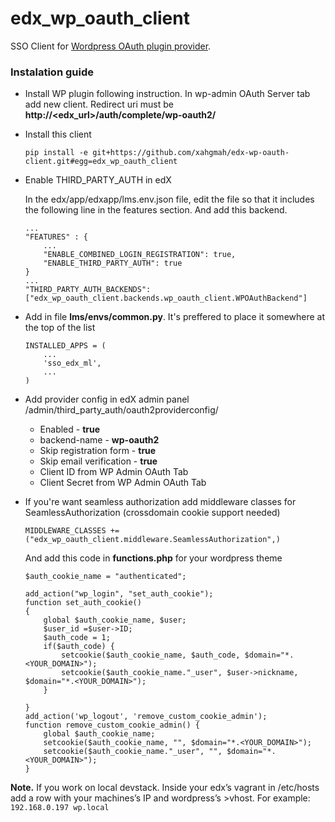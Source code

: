 # edx_wp_oauth_client
SSO Client for [Wordpress OAuth plugin provider][wp_oauth_provider].
### Instalation guide
 - Install  WP plugin following instruction. In wp-admin OAuth Server tab add new client.
Redirect uri must be **http://<edx_url>/auth/complete/wp-oauth2/**

 - Install this client
   ```
   pip install -e git+https://github.com/xahgmah/edx-wp-oauth-client.git#egg=edx_wp_oauth_client
   ```

 - Enable THIRD_PARTY_AUTH in edX
 
    In the edx/app/edxapp/lms.env.json file, edit the file so that it includes the following line in the features section.       And add  this backend.
    ```
    ...
    "FEATURES" : {
        ...
        "ENABLE_COMBINED_LOGIN_REGISTRATION": true,
        "ENABLE_THIRD_PARTY_AUTH": true
    }
    ...
    "THIRD_PARTY_AUTH_BACKENDS":["edx_wp_oauth_client.backends.wp_oauth_client.WPOAuthBackend"]
    ```
   
 - Add in file **lms/envs/common.py**. It's preffered to place it somewhere at the top of the list
    ```
    INSTALLED_APPS = (
        ...
        'sso_edx_ml',
        ...
    )
    ```
    
 - Add provider config in edX admin panel /admin/third_party_auth/oauth2providerconfig/
   - Enabled - **true**
   - backend-name - **wp-oauth2**
   - Skip registration form - **true**
   - Skip email verification - **true**
   - Client ID from WP Admin OAuth Tab
   - Client Secret from WP Admin OAuth Tab
    
 - If you're want seamless authorization add middleware classes for SeamlessAuthorization (crossdomain cookie support needed)
   ```
   MIDDLEWARE_CLASSES += ("edx_wp_oauth_client.middleware.SeamlessAuthorization",)
   ```
   
   And add this code in **functions.php** for your wordpress theme
   ```
   $auth_cookie_name = "authenticated";
   
   add_action("wp_login", "set_auth_cookie");
   function set_auth_cookie()
   {
       global $auth_cookie_name, $user;
       $user_id =$user->ID;
       $auth_code = 1;
       if($auth_code) {
           setcookie($auth_cookie_name, $auth_code, $domain="*.<YOUR_DOMAIN>");
           setcookie($auth_cookie_name."_user", $user->nickname, $domain="*.<YOUR_DOMAIN>");
       }
   
   }
   add_action('wp_logout', 'remove_custom_cookie_admin');
   function remove_custom_cookie_admin() {
       global $auth_cookie_name;
       setcookie($auth_cookie_name, "", $domain="*.<YOUR_DOMAIN>");
       setcookie($auth_cookie_name."_user", "", $domain="*.<YOUR_DOMAIN>");
   }
   ```

 
**Note.** If you work on local devstack. Inside your edx’s vagrant in /etc/hosts add a row with your machines’s IP  and wordpress’s >vhost. For example:
```192.168.0.197 wp.local```

[wp_oauth_provider]: <https://ru.wordpress.org/plugins/oauth2-provider/>
